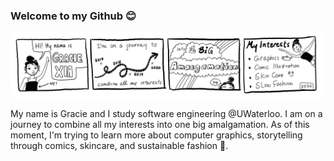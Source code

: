 ### Welcome to my Github 😊


![Header](https://raw.githubusercontent.com/graciexia8/graciexia8/master/hi.jpeg)
 
My name is Gracie and I study software engineering @UWaterloo. I am on a journey to combine all my interests into one big amalgamation. As of this moment, I'm trying to learn more about computer graphics, storytelling through comics, skincare, and sustainable fashion 👯. 
